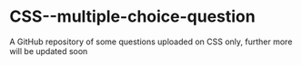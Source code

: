 # CSS--multiple-choice-question
A GitHub repository of some questions uploaded on CSS only, further more will be updated soon
